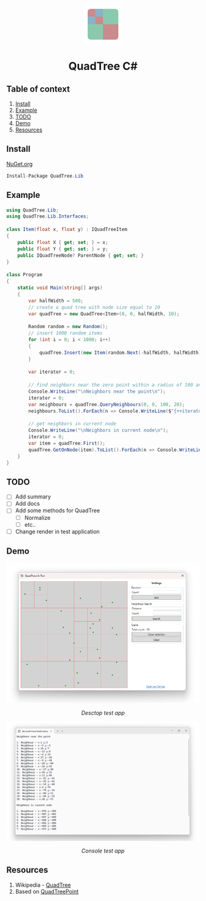 <center><img src="Resources/logo.png" alt="drawing" width="100"/><h1>QuadTree C#</h1></center>

## Table of context

1. [Install](#install)
2. [Example](#example)
3. [TODO](#todo)
4. [Demo](#demo)
5. [Resources](#resources)
 
## Install

[NuGet.org](https://www.nuget.org/packages/QuadTree.Lib/)

```c#
Install-Package QuadTree.Lib
```

## Example

```c#
using QuadTree.Lib;
using QuadTree.Lib.Interfaces;

class Item(float x, float y) : IQuadTreeItem
{
	public float X { get; set; } = x;
	public float Y { get; set; } = y;
	public IQuadTreeNode? ParentNode { get; set; }
}

class Program
{
	static void Main(string[] args)
	{
		var halfWidth = 500;
		// create a quad tree with node size equal to 10
		var quadTree = new QuadTree<Item>(0, 0, halfWidth, 10);

		Random random = new Random();
		// insert 1000 random items
		for (int i = 0; i < 1000; i++)
		{
			quadTree.Insert(new Item(random.Next(-halfWidth, halfWidth), random.Next(-halfWidth, halfWidth)));
		}

		var iterator = 0;

		// find neighbors near the zero point within a radius of 100 and contain a maximum number of 20
		Console.WriteLine("\nNeighbors near the point\n");
		iterator = 0;
		var neighbours = quadTree.QueryNeighbours(0, 0, 100, 20);
		neighbours.ToList().ForEach(n => Console.WriteLine($"{++iterator}. Neighbour - x:{n.X} y:{n.Y}"));

		// get neighbors in current node
		Console.WriteLine("\nNeighbors in current node\n");
		iterator = 0;
		var item = quadTree.First();
		quadTree.GetOnNode(item).ToList().ForEach(n => Console.WriteLine($"{++iterator}. Neighbour - x:{n.X} y:{n.Y}"));
	}
}
```

## TODO

 - [ ] Add summary
 - [ ] Add docs
 - [ ] Add some methods for QuadTree
	- [ ] Normalize
	- [ ] etc..
 - [ ] Change render in test application

## Demo

![Desctop test app](Resources/DynamicTest.png)
<center><i>Desctop test app</i></center>

![Console test app](Resources/ConsoleTest.png)
<center><i>Console test app</i></center>

## Resources

1. Wikipedia - [QuadTree](https://en.wikipedia.org/wiki/Quadtree)
1. Based on [QuadTreePoint](https://github.com/hightower70/QuadtreePoint)